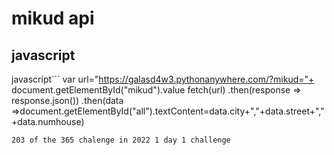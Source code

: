 # mikud api
## javascript
javascript```
   var url="https://galasd4w3.pythonanywhere.com/?mikud="+ document.getElementById("mikud").value
        fetch(url)
            .then(response => response.json())
            .then(data =>document.getElementById("all").textContent=data.city+","+data.street+","+data.numhouse)
```
203 of the 365 chalenge in 2022 1 day 1 challenge
